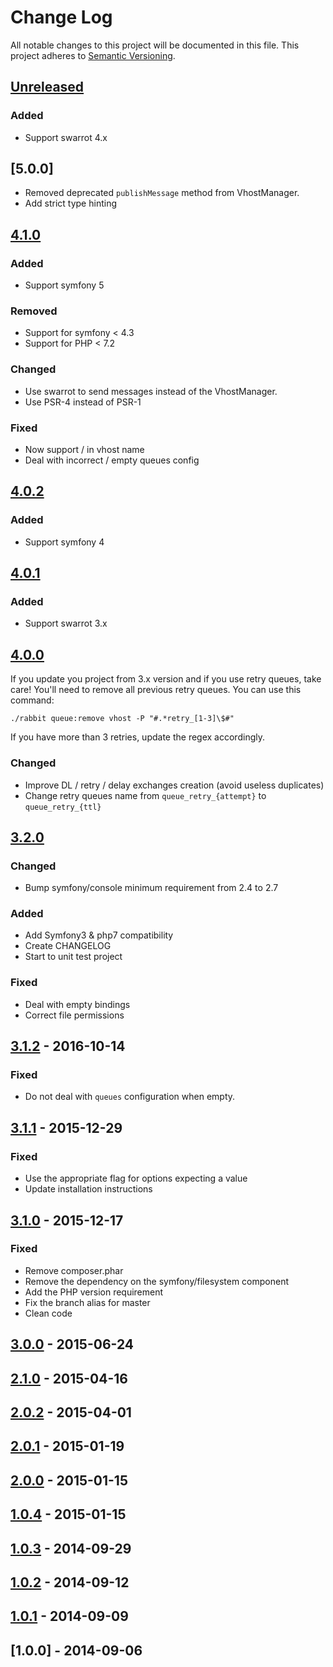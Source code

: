 # Change Log

All notable changes to this project will be documented in this file.
This project adheres to [Semantic Versioning](http://semver.org/).

## [Unreleased]

### Added

* Support swarrot 4.x

## [5.0.0]

* Removed deprecated `publishMessage` method from VhostManager.
* Add strict type hinting

## [4.1.0]

### Added

* Support symfony 5

### Removed

* Support for symfony < 4.3
* Support for PHP < 7.2

### Changed

* Use swarrot to send messages instead of the VhostManager.
* Use PSR-4 instead of PSR-1

### Fixed

* Now support / in vhost name
* Deal with incorrect / empty queues config

## [4.0.2]

### Added

* Support symfony 4

## [4.0.1]

### Added

* Support swarrot 3.x

## [4.0.0]

If you update you project from 3.x version and if you use retry queues, take care!
You'll need to remove all previous retry queues. You can use this command:

`./rabbit queue:remove vhost -P "#.*retry_[1-3]\$#"`

If you have more than 3 retries, update the regex accordingly.

### Changed

- Improve DL / retry / delay exchanges creation (avoid useless duplicates)
- Change retry queues name from `queue_retry_{attempt}` to `queue_retry_{ttl}`

## [3.2.0]

### Changed

- Bump symfony/console minimum requirement from 2.4 to 2.7

### Added

- Add Symfony3 & php7 compatibility
- Create CHANGELOG
- Start to unit test project

### Fixed

- Deal with empty bindings
- Correct file permissions

## [3.1.2] - 2016-10-14

### Fixed

- Do not deal with `queues` configuration when empty.

## [3.1.1] - 2015-12-29

### Fixed

- Use the appropriate flag for options expecting a value
- Update installation instructions

## [3.1.0] - 2015-12-17

### Fixed

- Remove composer.phar
- Remove the dependency on the symfony/filesystem component
- Add the PHP version requirement
- Fix the branch alias for master
- Clean code

## [3.0.0] - 2015-06-24

## [2.1.0] - 2015-04-16

## [2.0.2] - 2015-04-01

## [2.0.1] - 2015-01-19

## [2.0.0] - 2015-01-15

## [1.0.4] - 2015-01-15

## [1.0.3] - 2014-09-29

## [1.0.2] - 2014-09-12

## [1.0.1] - 2014-09-09

## [1.0.0] - 2014-09-06

[Unreleased]: https://github.com/odolbeau/rabbit-mq-admin-toolkit/compare/v4.1.0...HEAD
[4.1.0]: https://github.com/odolbeau/rabbit-mq-admin-toolkit/compare/v4.0.2...v4.1.0
[4.0.2]: https://github.com/odolbeau/rabbit-mq-admin-toolkit/compare/v4.0.1...v4.0.2
[4.0.1]: https://github.com/odolbeau/rabbit-mq-admin-toolkit/compare/v4.0.0...v4.0.1
[4.0.0]: https://github.com/odolbeau/rabbit-mq-admin-toolkit/compare/v3.2.0...v4.0.0
[3.2.0]: https://github.com/odolbeau/rabbit-mq-admin-toolkit/compare/v3.1.2...v3.2.0
[3.1.2]: https://github.com/odolbeau/rabbit-mq-admin-toolkit/compare/v3.1.1...v3.1.2
[3.1.1]: https://github.com/odolbeau/rabbit-mq-admin-toolkit/compare/v3.1.0...v3.1.1
[3.1.0]: https://github.com/odolbeau/rabbit-mq-admin-toolkit/compare/v3.0.0...v3.1.0
[3.0.0]: https://github.com/odolbeau/rabbit-mq-admin-toolkit/compare/v2.1.0...v3.0.0
[2.1.0]: https://github.com/odolbeau/rabbit-mq-admin-toolkit/compare/v2.0.2...v2.1.0
[2.0.2]: https://github.com/odolbeau/rabbit-mq-admin-toolkit/compare/v2.0.1...v2.0.2
[2.0.1]: https://github.com/odolbeau/rabbit-mq-admin-toolkit/compare/v2.0.0...v2.0.1
[2.0.0]: https://github.com/odolbeau/rabbit-mq-admin-toolkit/compare/v1.0.4...v2.0.0
[1.0.4]: https://github.com/odolbeau/rabbit-mq-admin-toolkit/compare/v1.0.3...v1.0.4
[1.0.3]: https://github.com/odolbeau/rabbit-mq-admin-toolkit/compare/v1.0.2...v1.0.3
[1.0.2]: https://github.com/odolbeau/rabbit-mq-admin-toolkit/compare/v1.0.1...v1.0.2
[1.0.1]: https://github.com/odolbeau/rabbit-mq-admin-toolkit/compare/v1.0.0...v1.0.1
